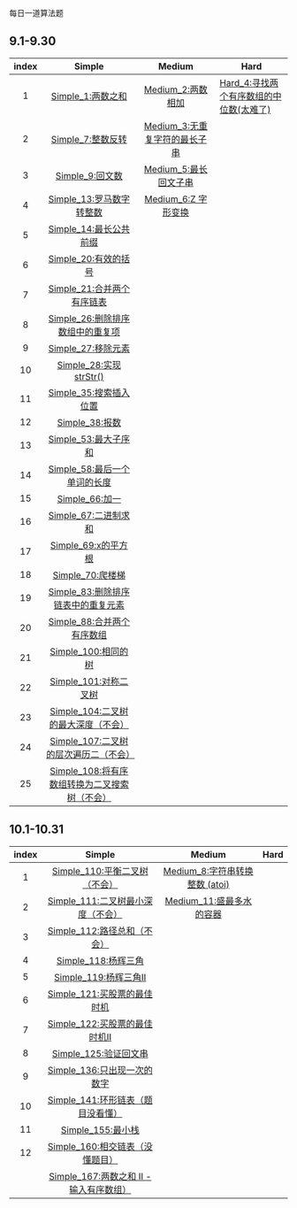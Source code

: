 每日一道算法题

## 9.1-9.30

| index |                            Simple                            |                        Medium                         | Hard                                                        |
| :---: | :----------------------------------------------------------: | :---------------------------------------------------: | ----------------------------------------------------------- |
|   1   |          [Simple_1:两数之和](simple/Simple_1.java)           |       [Medium_2:两数相加](medium/Medium_2.java)       | [Hard_4:寻找两个有序数组的中位数(太难了)](hard/Hard_4.java) |
|   2   |          [Simple_7:整数反转](simple/Simple_7.java)           | [Medium_3:无重复字符的最长子串](medium/Medium_3.java) |                                                             |
|   3   |           [Simple_9:回文数](simple/Simple_9.java)            |     [Medium_5:最长回文子串](medium/Medium_5.java)     |                                                             |
|   4   |      [Simple_13:罗马数字转整数](simple/Simple_13.java)       |      [Medium_6:Z 字形变换](medium/Medium_6.java)      |                                                             |
|   5   |       [Simple_14:最长公共前缀](simple/Simple_14.java)        |                                                       |                                                             |
|   6   |        [Simple_20:有效的括号](simple/Simple_20.java)         |                                                       |                                                             |
|   7   |     [Simple_21:合并两个有序链表](simple/Simple_21.java)      |                                                       |                                                             |
|   8   |  [Simple_26:删除排序数组中的重复项](simple/Simple_26.java)   |                                                       |                                                             |
|   9   |         [Simple_27:移除元素](simple/Simple_27.java)          |                                                       |                                                             |
|  10   |       [Simple_28:实现strStr()](simple/Simple_28.java)        |                                                       |                                                             |
|  11   |       [Simple_35:搜索插入位置](simple/Simple_35.java)        |                                                       |                                                             |
|  12   |           [Simple_38:报数](simple/Simple_38.java)            |                                                       |                                                             |
|  13   |        [Simple_53:最大子序和](simple/Simple_53.java)         |                                                       |                                                             |
|  14   |    [Simple_58:最后一个单词的长度](simple/Simple_58.java)     |                                                       |                                                             |
|  15   |           [Simple_66:加一](simple/Simple_66.java)            |                                                       |                                                             |
|  16   |        [Simple_67:二进制求和](simple/Simple_67.java)         |                                                       |                                                             |
|  17   |         [Simple_69:x的平方根](simple/Simple_69.java)         |                                                       |                                                             |
|  18   |          [Simple_70:爬楼梯](simple/Simple_70.java)           |                                                       |                                                             |
|  19   | [Simple_83:删除排序链表中的重复元素](simple/Simple_83.java)  |                                                       |                                                             |
|  20   |     [Simple_88:合并两个有序数组](simple/Simple_88.java)      |                                                       |                                                             |
|  21   |        [Simple_100:相同的树](simple/Simple_100.java)         |                                                       |                                                             |
|  22   |       [Simple_101:对称二叉树](simple/Simple_101.java)        |                                                       |                                                             |
|  23   | [Simple_104:二叉树的最大深度（不会）](simple/Simple_104.java) |                                                       |                                                             |
|  24   | [Simple_107:二叉树的层次遍历二（不会）](simple/Simple_107.java) |                                                       |                                                             |
|  25   | [Simple_108:将有序数组转换为二叉搜索树（不会）](simple/Simple_108.java) |                                                       |                                                             |



## 10.1-10.31

| index |                            Simple                            |                         Medium                         | Hard |
| :---: | :----------------------------------------------------------: | :----------------------------------------------------: | :--: |
|   1   |   [Simple_110:平衡二叉树（不会）](simple/Simple_110.java)    | [Medium_8:字符串转换整数 (atoi)](medium/Medium_8.java) |      |
|   2   | [Simple_111:二叉树最小深度（不会）](simple/Simple_111.java)  |   [Medium_11:盛最多水的容器](medium/Medium_11.java)    |      |
|   3   |    [Simple_112:路径总和（不会）](simple/Simple_112.java)     |                                                        |      |
|   4   |        [Simple_118:杨辉三角](simple/Simple_118.java)         |                                                        |      |
|   5   |        [Simple_119:杨辉三角Ⅱ](simple/Simple_119.java)        |                                                        |      |
|   6   |    [Simple_121:买股票的最佳时机](simple/Simple_121.java)     |                                                        |      |
|   7   |    [Simple_122:买股票的最佳时机Ⅱ](simple/Simple_122.java)    |                                                        |      |
|   8   |       [Simple_125:验证回文串](simple/Simple_125.java)        |                                                        |      |
|   9   |    [Simple_136:只出现一次的数字](simple/Simple_136.java)     |                                                        |      |
|  10   | [Simple_141:环形链表（题目没看懂）](simple/Simple_141.java)  |                                                        |      |
|  11   |         [Simple_155:最小栈](simple/Simple_155.java)          |                                                        |      |
|  12   |  [Simple_160:相交链表（没懂题目）](simple/Simple_160.java)   |                                                        |      |
|       | [Simple_167:两数之和 II - 输入有序数组）](simple/Simple_167.java) |                                                        |      |
